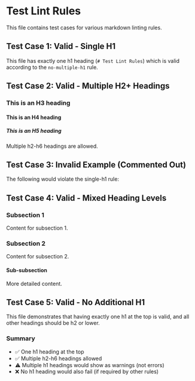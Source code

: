 # Test Lint Rules

This file contains test cases for various markdown linting rules.

## Test Case 1: Valid - Single H1

This file has exactly one h1 heading (`# Test Lint Rules`) which is valid according to the `no-multiple-h1` rule.

## Test Case 2: Valid - Multiple H2+ Headings

### This is an H3 heading

#### This is an H4 heading

##### This is an H5 heading

Multiple h2-h6 headings are allowed.

## Test Case 3: Invalid Example (Commented Out)

The following would violate the single-h1 rule:

<!-- 
# First H1 Heading

Some content here.

# Second H1 Heading

This would cause a linting warning because there are multiple h1 headings in the same file.
-->

## Test Case 4: Valid - Mixed Heading Levels

### Subsection 1
Content for subsection 1.

### Subsection 2  
Content for subsection 2.

#### Sub-subsection
More detailed content.

## Test Case 5: Valid - No Additional H1

This file demonstrates that having exactly one h1 at the top is valid, and all other headings should be h2 or lower.

### Summary

- ✅ One h1 heading at the top
- ✅ Multiple h2-h6 headings allowed
- ⚠️ Multiple h1 headings would show as warnings (not errors)
- ❌ No h1 heading would also fail (if required by other rules)
